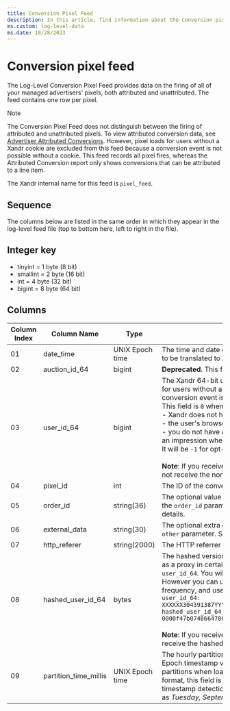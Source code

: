 ```yaml
---
title: Conversion Pixel Feed
description: In this article, find information about the Conversion pixel feed and details about the columns associated with this data feed.
ms.custom: log-level-data
ms.date: 10/28/2023
---
```


# Conversion pixel feed

The Log-Level Conversion Pixel Feed provides data on the firing of all of your managed advertisers' pixels, both attributed and unattributed. The feed contains one row per pixel.

> [!NOTE]
> The Conversion Pixel Feed does not distinguish between the firing of attributed and unattributed pixels. To view attributed conversion data, see [Advertiser Attributed Conversions](../digital-platform-api/advertiser-attributed-conversions.md). However, pixel loads for users without a Xandr cookie are excluded from this feed because a conversion event is not possible without a cookie. This feed records all pixel fires, whereas the Attributed Conversion report only shows conversions that can be attributed to a line item.

The Xandr internal name for this feed is `pixel_feed`.

## Sequence

The columns below are listed in the same order in which they appear in the log-level feed file (top to bottom here, left to right in the file).

## Integer key

- tinyint = 1 byte (8 bit)
- smallint = 2 byte (16 bit)
- int = 4 byte (32 bit)
- bigint = 8 byte (64 bit)

## Columns

| Column Index | Column Name | Type | Description |
|---|---|---|---|
| 01 | date_time | UNIX Epoch time | The time and date of the impression (e.g., `1526057561` which would need to be translated to *Friday, May 11, 2018 4:52:41 PM (UTC)*). |
| 02 | auction_id_64 | bigint  | **Deprecated**. This field will always be `0`. |
| 03 | user_id_64 | bigint | The Xandr 64-bit user ID (stored in the Xandr cookie store). Pixel loads for users without a Xandr cookie are excluded from this feed because a conversion event is not possible without a cookie. <br> This field is `0` when: <br> - Xandr does not have a match for this user; or  <br> - the user's browser doesn't accept cookies; or <br> - you do not have a legal basis to access and process personal data for an impression where GDPR applies <br> It will be `-1` for opt-out/non-consented users. <br><br> **Note**: If you receive the `hashed_user_id_64` version of this field, you will not receive the non-hashed version. |
| 04 | pixel_id | int | The ID of the conversion pixel. |
| 05 | order_id | string(36) | The optional value passed in by the buyer on the conversion pixel using the `order_id` parameter. See [Conversion Pixels Advanced](../monetize/conversion-pixels-advanced.md) for more details. |
| 06 | external_data | string(30) | The optional extra data passed in by buyer on conversion pixel using the `other` parameter. See [Conversion Pixels Advanced](../monetize/conversion-pixels-advanced.md) for more details. |
| 07 | http_referer | string(2000) | The HTTP referrer from the conversion pixel fire |
| 08 | hashed_user_id_64 | bytes | The hashed version of the Xandr 64-bit User ID which will we provided as a proxy in certain cases where Xandr is unable to provide the real `user_id_64`. You will not be able to target users via their hashed user ID. However you can use this identifier to calculate unique users, user frequency, and user recency. An example is provided below: <br> `user_id_64:` <br> `XXXXXX304391387YYYY` <br> `hashed_user_id_64:` <br> `0000f47b074866470613d9397f0bd7efa78c7adec992aac5e117cbe2d55993a94767` <br><br> **Note**: If you receive the `user_id_64` version of this field, you will not receive the hashed version. |
| 09 | partition_time_millis | UNIX Epoch time | The hourly partition any record row falls into, represented as a UNIX Epoch timestamp value (in milliseconds). Useful for defining hourly partitions when loading into a database or data warehouse. For the Avro format, this field is given the timestamp-millis logical type for native timestamp detection. For example, `1568077200000` can also be represented as *Tuesday, September 10, 2019 1 AM (UTC)*. |
